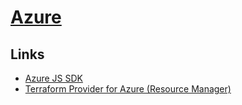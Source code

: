 # [Azure](https://azure.microsoft.com/en-us/)

## Links

- [Azure JS SDK](https://github.com/Azure/azure-sdk-for-js)
- [Terraform Provider for Azure (Resource Manager)](https://github.com/terraform-providers/terraform-provider-azurerm)
